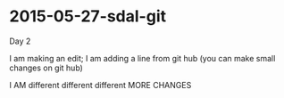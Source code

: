# 2015-05-27-sdal-git

Day 2

I am making an edit; I am adding a line from git hub (you can make small changes on git hub)

I AM different different different MORE CHANGES 
